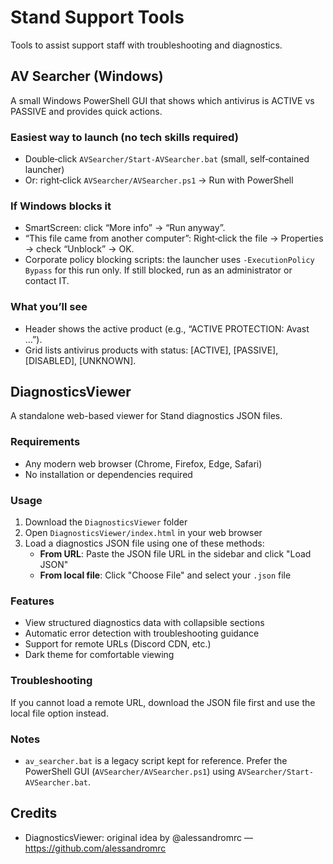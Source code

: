 # Stand Support Tools

Tools to assist support staff with troubleshooting and diagnostics.

## AV Searcher (Windows)

A small Windows PowerShell GUI that shows which antivirus is ACTIVE vs PASSIVE and provides quick actions.

### Easiest way to launch (no tech skills required)

- Double‑click `AVSearcher/Start-AVSearcher.bat` (small, self‑contained launcher)
- Or: right‑click `AVSearcher/AVSearcher.ps1` → Run with PowerShell

### If Windows blocks it

- SmartScreen: click “More info” → “Run anyway”.
- “This file came from another computer”: Right‑click the file → Properties → check “Unblock” → OK.
- Corporate policy blocking scripts: the launcher uses `-ExecutionPolicy Bypass` for this run only. If still blocked, run as an administrator or contact IT.

### What you’ll see

- Header shows the active product (e.g., “ACTIVE PROTECTION: Avast …”).
- Grid lists antivirus products with status: [ACTIVE], [PASSIVE], [DISABLED], [UNKNOWN].

## DiagnosticsViewer

A standalone web-based viewer for Stand diagnostics JSON files.

### Requirements

- Any modern web browser (Chrome, Firefox, Edge, Safari)
- No installation or dependencies required

### Usage

1. Download the `DiagnosticsViewer` folder
2. Open `DiagnosticsViewer/index.html` in your web browser
3. Load a diagnostics JSON file using one of these methods:
   - **From URL**: Paste the JSON file URL in the sidebar and click "Load JSON"
   - **From local file**: Click "Choose File" and select your `.json` file

### Features

- View structured diagnostics data with collapsible sections
- Automatic error detection with troubleshooting guidance
- Support for remote URLs (Discord CDN, etc.)
- Dark theme for comfortable viewing

### Troubleshooting

If you cannot load a remote URL, download the JSON file first and use the local file option instead.

### Notes

- `av_searcher.bat` is a legacy script kept for reference. Prefer the PowerShell GUI (`AVSearcher/AVSearcher.ps1`) using `AVSearcher/Start-AVSearcher.bat`.

## Credits

- DiagnosticsViewer: original idea by @alessandromrc — https://github.com/alessandromrc
